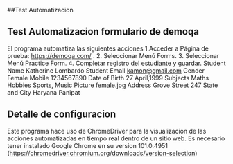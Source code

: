 ##Test Automatizacion



## Test Automatizacion formulario de demoqa

El programa automatiza las siguientes acciones
1.Acceder a Página de prueba: https://demoqa.com/ .
2. Seleccionar Menú Forms.
3. Seleccionar Menú Practice Form.
4. Completar registro del estudiante y guardar.
	Student Name	Katherine Lombardo
	Student Email	kamon@gmail.com
	Gender	Female
	Mobile	1234567890
	Date of Birth	27 April,1999
	Subjects	Maths
	Hobbies	Sports, Music
	Picture	female.jpg
	Address	Grove Street 247
	State and City	Haryana Panipat




## Detalle de configuracion
Este programa hace uso de ChromeDriver para la visualizacion de las acciones automatizadas en tiempo real dentro de un sitio web. Es necesario tener instalado Google Chrome en su version 101.0.4951 (https://chromedriver.chromium.org/downloads/version-selection)

##



